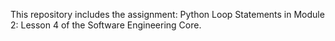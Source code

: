 This repository includes the assignment: Python Loop Statements in Module 2: Lesson 4 of the Software Engineering Core.